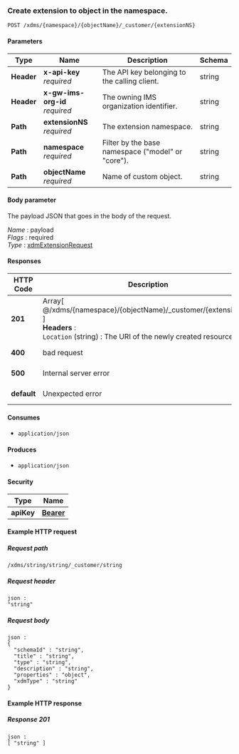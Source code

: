 
<a name="post_extension_to_object"></a>
### Create extension to object in the namespace.
```
POST /xdms/{namespace}/{objectName}/_customer/{extensionNS}
```


#### Parameters

|Type|Name|Description|Schema|
|---|---|---|---|
|**Header**|**x-api-key**  <br>*required*|The API key belonging to the calling client.|string|
|**Header**|**x-gw-ims-org-id**  <br>*required*|The owning IMS organization identifier.|string|
|**Path**|**extensionNS**  <br>*required*|The extension namespace.|string|
|**Path**|**namespace**  <br>*required*|Filter by the base namespace ("model" or "core").|string|
|**Path**|**objectName**  <br>*required*|Name of custom object.|string|


#### Body parameter
The payload JSON that goes in the body of the request.

*Name* : payload  
*Flags* : required  
*Type* : [xdmExtensionRequest](../definitions/xdmExtensionRequest.md#xdmextensionrequest)


#### Responses

|HTTP Code|Description|Schema|
|---|---|---|
|**201**|Array[ @/xdms/{namespace}/{objectName}/_customer/{extensionNS} ]  <br>**Headers** :   <br>`Location` (string) : The URI of the newly created resource.|< string > array|
|**400**|bad request|No Content|
|**500**|Internal server error|No Content|
|**default**|Unexpected error|No Content|


#### Consumes

* `application/json`


#### Produces

* `application/json`


#### Security

|Type|Name|
|---|---|
|**apiKey**|**[Bearer](security.md#bearer)**|


#### Example HTTP request

##### Request path
```
/xdms/string/string/_customer/string
```


##### Request header
```
json :
"string"
```


##### Request body
```
json :
{
  "schemaId" : "string",
  "title" : "string",
  "type" : "string",
  "description" : "string",
  "properties" : "object",
  "xdmType" : "string"
}
```


#### Example HTTP response

##### Response 201
```
json :
[ "string" ]
```



